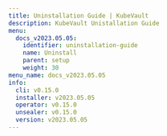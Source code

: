 ```yaml
---
title: Uninstallation Guide | KubeVault
description: KubeVault Unistallation Guide
menu:
  docs_v2023.05.05:
    identifier: uninstallation-guide
    name: Uninstall
    parent: setup
    weight: 30
menu_name: docs_v2023.05.05
info:
  cli: v0.15.0
  installer: v2023.05.05
  operator: v0.15.0
  unsealer: v0.15.0
  version: v2023.05.05
---
```


